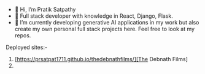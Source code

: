 - 👋 Hi, I’m Pratik Satpathy
- 👀 Full stack developer with knowledge in React, Django, Flask.
- 🌱 I’m currently developing generative AI applications in my work but also create my own personal full stack projects here. Feel free to look at my repos.

Deployed sites:-
1. [https://prsatpat1711.github.io/thedebnathfilms/][The Debnath Films]
2. 

<!---
prsatpat1711/prsatpat1711 is a ✨ special ✨ repository because its `README.md` (this file) appears on your GitHub profile.
You can click the Preview link to take a look at your changes.
--->
